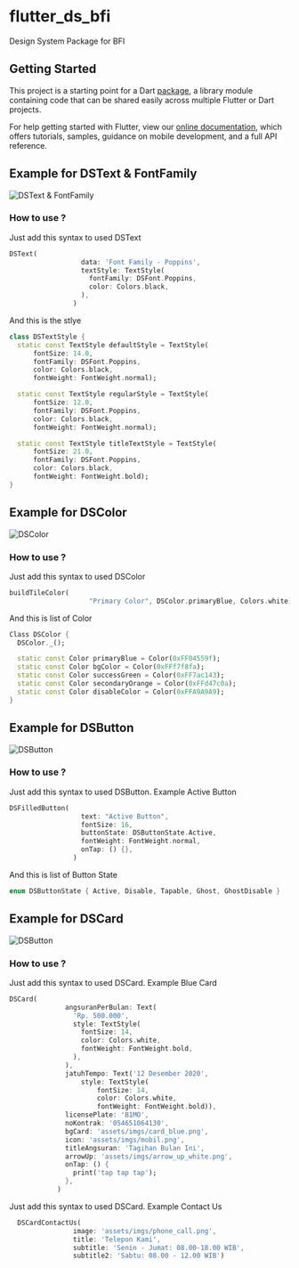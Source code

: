 # flutter_ds_bfi

Design System Package for BFI

## Getting Started

This project is a starting point for a Dart
[package](https://flutter.dev/developing-packages/),
a library module containing code that can be shared easily across
multiple Flutter or Dart projects.

For help getting started with Flutter, view our 
[online documentation](https://flutter.dev/docs), which offers tutorials, 
samples, guidance on mobile development, and a full API reference.

## Example for DSText & FontFamily
![DSText & FontFamily](example/screenshot/fontfamily.png)

### How to use ?
Just add this syntax to used DSText
```dart
DSText(
                  data: 'Font Family - Poppins',
                  textStyle: TextStyle(
                    fontFamily: DSFont.Poppins,
                    color: Colors.black,
                  ),
                )
```
And this is the stlye
```dart
class DSTextStyle {
  static const TextStyle defaultStyle = TextStyle(
      fontSize: 14.0,
      fontFamily: DSFont.Poppins,
      color: Colors.black,
      fontWeight: FontWeight.normal);

  static const TextStyle regularStyle = TextStyle(
      fontSize: 12.0,
      fontFamily: DSFont.Poppins,
      color: Colors.black,
      fontWeight: FontWeight.normal);

  static const TextStyle titleTextStyle = TextStyle(
      fontSize: 21.0,
      fontFamily: DSFont.Poppins,
      color: Colors.black,
      fontWeight: FontWeight.bold);
}
```

## Example for DSColor
![DSColor](example/screenshot/color.png)

### How to use ?
Just add this syntax to used DSColor
```dart
buildTileColor(
                    "Primary Color", DSColor.primaryBlue, Colors.white),
```
And this is list of Color
```dart
Class DSColor {
  DSColor._();

  static const Color primaryBlue = Color(0xFF04559f);
  static const Color bgColor = Color(0xFFf7f8fa);
  static const Color successGreen = Color(0xFF7ac143);
  static const Color secondaryOrange = Color(0xFFd47c0a);
  static const Color disableColor = Color(0xFFA9A9A9);
}
```

## Example for DSButton
![DSButton](example/screenshot/button.png)

### How to use ?
Just add this syntax to used DSButton. Example Active Button 
```dart
DSFilledButton(
                  text: "Active Button",
                  fontSize: 16,
                  buttonState: DSButtonState.Active,
                  fontWeight: FontWeight.normal,
                  onTap: () {},
                )
```
And this is list of Button State
```dart
enum DSButtonState { Active, Disable, Tapable, Ghost, GhostDisable }
```

## Example for DSCard
![DSButton](example/screenshot/card.png)

### How to use ?
Just add this syntax to used DSCard. Example Blue Card 
```dart
DSCard(
              angsuranPerBulan: Text(
                'Rp. 500.000',
                style: TextStyle(
                  fontSize: 14,
                  color: Colors.white,
                  fontWeight: FontWeight.bold,
                ),
              ),
              jatuhTempo: Text('12 Desember 2020',
                  style: TextStyle(
                      fontSize: 14,
                      color: Colors.white,
                      fontWeight: FontWeight.bold)),
              licensePlate: 'B1MO',
              noKontrak: '054651064130',
              bgCard: 'assets/imgs/card_blue.png',
              icon: 'assets/imgs/mobil.png',
              titleAngsuran: 'Tagihan Bulan Ini',
              arrowUp: 'assets/imgs/arrow_up_white.png',
              onTap: () {
                print('tap tap tap');
              },
            )
```
Just add this syntax to used DSCard. Example Contact Us 
```dart
  DSCardContactUs(
                image: 'assets/imgs/phone_call.png',
                title: 'Telepon Kami',
                subtitle: 'Senin - Jumat: 08.00-18.00 WIB',
                subtitle2: 'Sabtu: 08.00 - 12.00 WIB')
```


